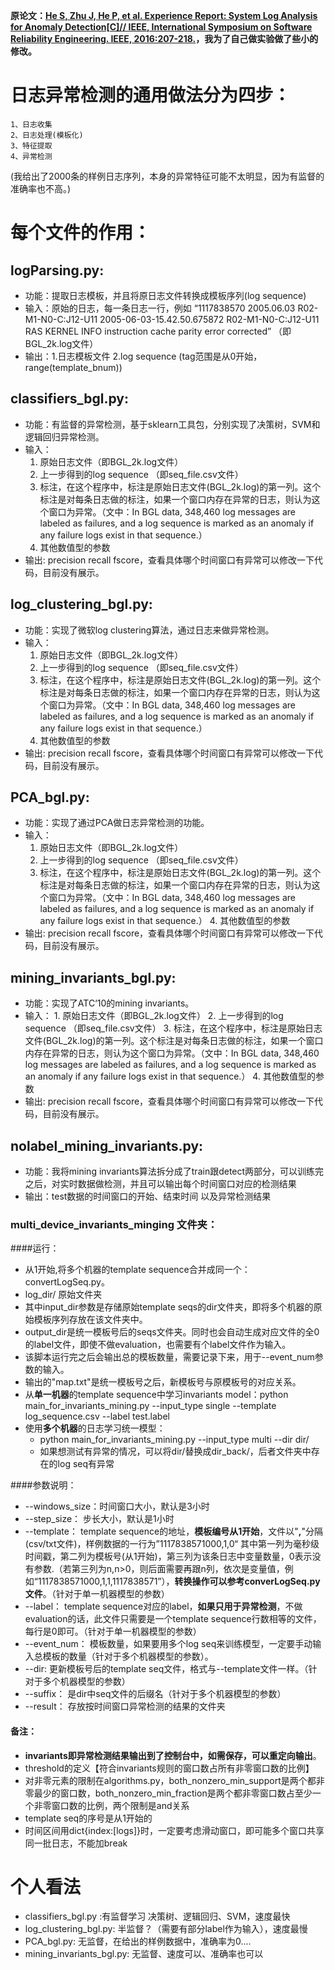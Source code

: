 **原论文：[He S, Zhu J, He P, et al. Experience Report: System Log Analysis for Anomaly Detection[C]// IEEE, International Symposium on Software Reliability Engineering. IEEE, 2016:207-218.](https://ieeexplore.ieee.org/document/7774521)，我为了自己做实验做了些小的修改。**


# 日志异常检测的通用做法分为四步：
	1、日志收集 
	2、日志处理(模板化) 
	3、特征提取  
	4、异常检测
	
(我给出了2000条的样例日志序列，本身的异常特征可能不太明显，因为有监督的准确率也不高。)

# 每个文件的作用：
## logParsing.py:
*	功能：提取日志模板，并且将原日志文件转换成模板序列(log sequence)
* 输入：原始的日志，每一条日志一行，例如 “1117838570 2005.06.03 R02-M1-N0-C:J12-U11 2005-06-03-15.42.50.675872 R02-M1-N0-C:J12-U11 RAS KERNEL INFO instruction cache parity error corrected” （即BGL_2k.log文件）
* 输出：1.日志模板文件
	     2.log sequence (tag范围是从0开始，range(template_bnum))

## classifiers_bgl.py:
* 功能：有监督的异常检测，基于sklearn工具包，分别实现了决策树，SVM和逻辑回归异常检测。
* 输入：
	1. 原始日志文件（即BGL_2k.log文件）
	2. 上一步得到的log sequence （即seq_file.csv文件）
	3. 标注，在这个程序中，标注是原始日志文件(BGL_2k.log)的第一列。这个标注是对每条日志做的标注，如果一个窗口内存在异常的日志，则认为这个窗口为异常。（文中：In BGL data, 348,460 log messages are labeled as failures, and a log sequence is marked as an anomaly if any failure logs exist in that sequence.）
	4. 其他数值型的参数
* 输出: precision recall fscore，查看具体哪个时间窗口有异常可以修改一下代码，目前没有展示。


## log_clustering_bgl.py:
   * 功能：实现了微软log clustering算法，通过日志来做异常检测。
   * 输入：
	   1. 原始日志文件（即BGL_2k.log文件）
	   2. 上一步得到的log sequence （即seq_file.csv文件）
	   3. 标注，在这个程序中，标注是原始日志文件(BGL_2k.log)的第一列。这个标注是对每条日志做的标注，如果一个窗口内存在异常的日志，则认为这个窗口为异常。（文中：In BGL data, 348,460 log messages are labeled as failures, and a log sequence is marked as an anomaly if any failure logs exist in that sequence.）
	   4. 其他数值型的参数
   * 输出: precision recall fscore，查看具体哪个时间窗口有异常可以修改一下代码，目前没有展示。

## PCA_bgl.py:
   * 功能：实现了通过PCA做日志异常检测的功能。
   * 输入：
      1. 原始日志文件（即BGL_2k.log文件）
	  2. 上一步得到的log sequence （即seq_file.csv文件）
	  3. 标注，在这个程序中，标注是原始日志文件(BGL_2k.log)的第一列。这个标注是对每条日志做的标注，如果一个窗口内存在异常的日志，则认为这个窗口为异常。（文中：In BGL data, 348,460 log messages are labeled as failures, and a log sequence is marked as an anomaly if any failure logs exist in that sequence.）
	4. 其他数值型的参数
  * 输出: precision recall fscore，查看具体哪个时间窗口有异常可以修改一下代码，目前没有展示。


## mining_invariants_bgl.py:
   * 功能：实现了ATC‘10的mining invariants。
   * 输入：
    1. 原始日志文件（即BGL_2k.log文件）
 	2. 上一步得到的log sequence （即seq_file.csv文件）
	3. 标注，在这个程序中，标注是原始日志文件(BGL_2k.log)的第一列。这个标注是对每条日志做的标注，如果一个窗口内存在异常的日志，则认为这个窗口为异常。（文中：In BGL data, 348,460 log messages are labeled as failures, and a log sequence is marked as an anomaly if any failure logs exist in that sequence.）
	4. 其他数值型的参数
* 输出: precision recall fscore，查看具体哪个时间窗口有异常可以修改一下代码，目前没有展示。	


## nolabel\_mining\_invariants.py:
 * 功能：我将mining invariants算法拆分成了train跟detect两部分，可以训练完之后，对实时数据做检测，并且可以输出每个时间窗口对应的检测结果
 * 输出：test数据的时间窗口的开始、结束时间 以及异常检测结果

### multi_device_invariants_minging 文件夹：
####运行：
* 从1开始,将多个机器的template sequence合并成同一个：convertLogSeq.py。
 * log_dir/ 原始文件夹	
 * 	其中input\_dir参数是存储原始template seqs的dir文件夹，即将多个机器的原始模板序列存放在该文件夹中。
 *  output\_dir是统一模板号后的seqs文件夹。同时也会自动生成对应文件的全0的label文件，即使不做evaluation，也需要有个label文件作为输入。
 *  该脚本运行完之后会输出总的模板数量，需要记录下来，用于--event_num参数的输入。
 *  输出的"map.txt"是统一模板号之后，新模板号与原模板号的对应关系。
* 从**单一机器**的template sequence中学习invariants model：python main\_for\_invariants_mining.py --input\_type single --template log\_sequence.csv --label test.label
* 使用**多个机器**的日志学习统一模型：
	* python  main\_for\_invariants\_mining.py --input\_type multi --dir dir/
	* 如果想测试有异常的情况，可以将dir/替换成dir_back/，后者文件夹中存在的log seq有异常


####参数说明：
* --windows_size：时间窗口大小，默认是3小时 
* --step_size： 步长大小，默认是1小时 
* --template： template sequence的地址，**模板编号从1开始**，文件以"**,**"分隔(csv/txt文件)，样例数据的一行为”1117838571000,1,0“ 其中第一列为毫秒级时间戳，第二列为模板号(从1开始)，第三列为该条日志中变量数量，0表示没有参数.（若第三列为n,n>0，则后面需要再跟n列，依次是变量值，例如“1117838571000,1,1,1117838571”），**转换操作可以参考converLogSeq.py文件**。（针对于单一机器模型的参数）
* --label： template sequence对应的label，**如果只用于异常检测**，不做evaluation的话，此文件只需要是一个template sequence行数相等的文件，每行是0即可。（针对于单一机器模型的参数）
* --event_num： 模板数量，如果要用多个log seq来训练模型，一定要手动输入总模板的数量（针对于多个机器模型的参数）。
* --dir: 更新模板号后的template seq文件，格式与--template文件一样。（针对于多个机器模型的参数）
* --suffix： 是dir中seq文件的后缀名（针对于多个机器模型的参数）
* --result： 存放按时间窗口异常检测的结果的文件夹



#### 备注：
* **invariants即异常检测结果输出到了控制台中，如需保存，可以重定向输出**。
* threshold的定义【符合invariants规则的窗口数占所有非零窗口数的比例】
* 对非零元素的限制在algorithms.py，both_nonzero_min_support是两个都非零最少的窗口数，both_nonzero_min_fraction是两个都非零窗口数占至少一个非零窗口数的比例，两个限制是and关系
* template seq的序号是从1开始的
* 时间区间用dict{index:[logs]}时，一定要考虑滑动窗口，即可能多个窗口共享同一批日志，不能加break


# 个人看法
* classifiers_bgl.py :有监督学习  决策树、逻辑回归、SVM，速度最快
* log_clustering_bgl.py: 半监督？（需要有部分label作为输入），速度最慢
* PCA_bgl.py: 无监督，在给出的样例数据中，准确率为0....
* mining_invariants_bgl.py: 无监督、速度可以、准确率也可以

